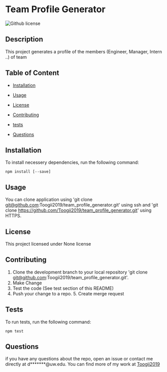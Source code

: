# Team Profile Generator


![Github license](https://img.shields.io/badge/license-None-blue.svg)


## Description

 This project generates a profile of the members (Engineer, Manager, Intern ..) of team

## Table of Content


* [Installation](#installation)


* [Usage](#usage)


* [License](#license)


* [Contributing](#contributing)


* [tests](#tests)


* [Questions](#questions)


## Installation

 To install necessery dependencies, run the following command:

 ```npm install [--save]```


## Usage

 You can clone application using 'git clone git@github.com:Toogii2019/team_profile_generator.git' using ssh and 'git clone https://github.com/Toogii2019/team_profile_generator.git' using HTTPS.


## License

 This project licensed under None license


## Contributing

 1. Clone the development branch to your local repository 'git clone git@github.com:Toogii2019/team_profile_generator.git'. 
 2. Make Change 
 3. Test the code (See test section of this README) 
 4. Push your change to a repo. 5. Create merge request


## Tests

 To run tests, run the following command:

 ```npm test```


## Questions

 if you have any questions about the repo, open an issue or contact me directly at d*******@uw.edu. You can find more of my work at [Toogii2019](https://github.com/Toogii2019)
